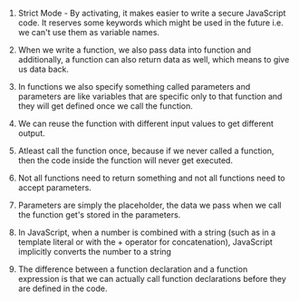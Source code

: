 1. Strict Mode - By activating, it makes easier to write a secure JavaScript code. It reserves some keywords which might be used in the future i.e. we can't use them as variable names.

2. When we write a function, we also pass data into function and additionally, a function can also return data as well, which means to give us data back.

3. In functions we also specify something called parameters and parameters are like variables that are specific only to that function and they will get defined once we call the function.

4. We can reuse the function with different input values to get different output.

5. Atleast call the function once, because if we never called a function, then the code inside the function will never get executed.

6. Not all functions need to return something and not all functions need to accept parameters.

7. Parameters are simply the placeholder, the data we pass when we call the function get's stored in the parameters.

8. In JavaScript, when a number is combined with a string (such as in a template literal or with the + operator for concatenation), JavaScript implicitly converts the number to a string

9. The difference between a function declaration and a function expression is that we can actually call function declarations before they are defined in the code.